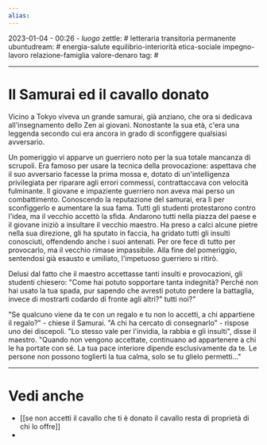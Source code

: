 ```yaml
---
alias: 
---
```

2023-01-04 - 00:26 - *luogo*
zettle: # letteraria transitoria permanente
ubuntudream: # energia-salute equilibrio-interiorità etica-sociale impegno-lavoro relazione-famiglia valore-denaro 
tag: #

---
# Il Samurai ed il cavallo donato
Vicino a Tokyo viveva un grande samurai, già anziano, che ora si dedicava all'insegnamento dello Zen ai giovani. Nonostante la sua età, c'era una leggenda secondo cui era ancora in grado di sconfiggere qualsiasi avversario.

Un pomeriggio vi apparve un guerriero noto per la sua totale mancanza di scrupoli. Era famoso per usare la tecnica della provocazione: aspettava che il suo avversario facesse la prima mossa e, dotato di un'intelligenza privilegiata per riparare agli errori commessi, contrattaccava con velocità fulminante. Il giovane e impaziente guerriero non aveva mai perso un combattimento. Conoscendo la reputazione del samurai, era lì per sconfiggerlo e aumentare la sua fama. Tutti gli studenti protestarono contro l'idea, ma il vecchio accettò la sfida. Andarono tutti nella piazza del paese e il giovane iniziò a insultare il vecchio maestro. Ha preso a calci alcune pietre nella sua direzione, gli ha sputato in faccia, ha gridato tutti gli insulti conosciuti, offendendo anche i suoi antenati. Per ore fece di tutto per provocarlo, ma il vecchio rimase impassibile. Alla fine del pomeriggio, sentendosi già esausto e umiliato, l'impetuoso guerriero si ritirò.

Delusi dal fatto che il maestro accettasse tanti insulti e provocazioni, gli studenti chiesero: "Come hai potuto sopportare tanta indegnità? Perché non hai usato la tua spada, pur sapendo che avresti potuto perdere la battaglia, invece di mostrarti codardo di fronte agli altri?" tutti noi?"

"Se qualcuno viene da te con un regalo e tu non lo accetti, a chi appartiene il regalo?" - chiese il Samurai. "A chi ha cercato di consegnarlo" - rispose uno dei discepoli. "Lo stesso vale per l'invidia, la rabbia e gli insulti", disse il maestro. "Quando non vengono accettate, continuano ad appartenere a chi le ha portate con sé. La tua pace interiore dipende esclusivamente da te. Le persone non possono toglierti la tua calma, solo se tu glielo permetti..."



---
# Vedi anche
- [[se non accetti il cavallo che ti è donato il cavallo resta di proprietà di chi lo offre]]
- 